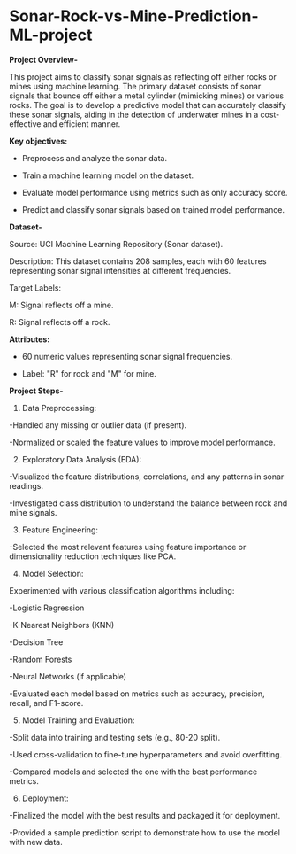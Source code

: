 # Sonar-Rock-vs-Mine-Prediction-ML-project

**Project Overview-**

This project aims to classify sonar signals as reflecting off either rocks or mines using machine learning. The primary dataset consists of sonar signals that bounce off either a metal cylinder (mimicking mines) or various rocks. The goal is to develop a predictive model that can accurately classify these sonar signals, aiding in the detection of underwater mines in a cost-effective and efficient manner.

**Key objectives:**

- Preprocess and analyze the sonar data.
 
- Train a machine learning model on the dataset.
 
- Evaluate model performance using metrics such as only accuracy score.
 
- Predict and classify sonar signals based on trained model performance.

**Dataset-**

Source: UCI Machine Learning Repository (Sonar dataset).

Description: This dataset contains 208 samples, each with 60 features representing sonar signal intensities at different frequencies.

Target Labels:

M: Signal reflects off a mine.

R: Signal reflects off a rock.

**Attributes:**

- 60 numeric values representing sonar signal frequencies.

- Label: "R" for rock and "M" for mine.

**Project Steps-**

1. Data Preprocessing:

-Handled any missing or outlier data (if present).

-Normalized or scaled the feature values to improve model performance.

2. Exploratory Data Analysis (EDA):

-Visualized the feature distributions, correlations, and any patterns in sonar readings.

-Investigated class distribution to understand the balance between rock and mine signals.

3. Feature Engineering:

-Selected the most relevant features using feature importance or dimensionality reduction techniques like PCA.

4. Model Selection:

  Experimented with various classification algorithms including:
  
  -Logistic Regression
  
  -K-Nearest Neighbors (KNN)
  
  -Decision Tree
  
  -Random Forests
  
  -Neural Networks (if applicable)
  
  -Evaluated each model based on metrics such as accuracy, precision, recall, and F1-score.

5. Model Training and Evaluation:

-Split data into training and testing sets (e.g., 80-20 split).

-Used cross-validation to fine-tune hyperparameters and avoid overfitting.

-Compared models and selected the one with the best performance metrics.

6. Deployment:

-Finalized the model with the best results and packaged it for deployment.

-Provided a sample prediction script to demonstrate how to use the model with new data.
